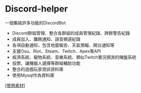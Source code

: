 # Discord-helper
一個集結許多功能的DiscordBot
- Discord群組管理、整合各群組的成員管理紀錄、跨群警告紀錄
- 成員加入、離開通知、語音頻道紀錄
- 各項自動通知，包含地震報告、天氣預報、開台通知等
- 支援Osu、Riot、Steam、Twitch、Apex等API
- 經濟系統、寵物系統、音樂系統、類似Twitch實況預測的賭盤系統
- 投票、讓機器人選擇等群組輔助功能
- 整合的遊戲玩家資訊資料庫
- 使用Mysql作為資料庫

[[使用素材]](/docs/material.md)